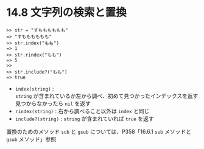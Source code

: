 # 14.8 文字列の検索と置換

```
>> str = "すもももももも"
=> "すもももももも"
>> str.index("もも")
=> 1
>> str.rindex("もも")
=> 5
>> 
>> str.include?("もも")
=> true
```

- `index(string)` :  
    `string` が含まれているか左から調べ、初めて見つかったインデックスを返す  
    見つからなかったら `nil` を返す
- `rindex(string)` : 右から調べること以外は `index` と同じ
- `include?(string)` : `string` が含まれていれば `true` を返す

置換のためのメソッド `sub` と `gsub` については、P358「16.6.1 `sub` メソッドと `gsub` メソッド」参照

